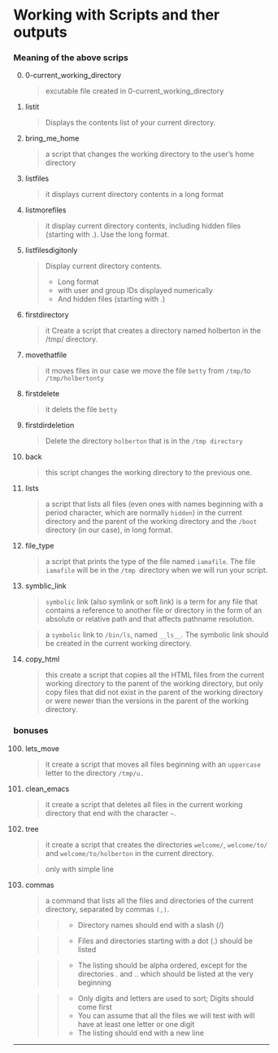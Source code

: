 # Working with Scripts and ther outputs
### Meaning of the above scrips


0. 0-current_working_directory 
   > excutable file created in 0-current_working_directory

1. listit 
   > Displays the contents list of your current directory.

2. bring_me_home  
   >  a script that changes the working directory to the user’s home directory
3. listfiles  
   > it displays current directory contents in a long format
4. listmorefiles
   > it display current directory contents, including hidden files (starting with .). Use the long format.
5. listfilesdigitonly
   > Display current directory contents.
   > * Long format
   > * with user and group IDs displayed numerically
   > * And hidden files (starting with .)
6. firstdirectory
   > it Create a script that creates a directory named holberton in the /tmp/ directory.
7. movethatfile
   > it moves files in our case we move the file `betty` from `/tmp/`to `/tmp/holbertonty`
8. firstdelete
   > it delets the file `betty`
9. firstdirdeletion
    > Delete the directory `holberton` that is in the `/tmp directory`
10. back
    >this script changes the working directory to the previous one.
11. lists
    > a script that lists all files (even ones with names beginning with a period character, which are normally `hidden`) in the current directory and the parent of the working directory and the `/boot` directory (in our case), in long format. 
12. file_type
    > a script that prints the type of the file named `iamafile`. The file `iamafile` will be in the `/tmp `directory when we will run your script.
13. symblic_link
    > `symbolic` link (also symlink or soft link) is a term for any file that contains a reference to another file or directory in the form of an absolute or relative path and that affects pathname resolution.

    > a `symbolic` link to `/bin/ls`, named `__ls__`. The symbolic link should be created in the current working directory.
14. copy_html
    > this create a script that copies all the HTML files from the current working directory to the parent of the working directory, but only copy files that did not exist in the parent of the working directory or were newer than the versions in the parent of the working directory.

### bonuses 

100. lets_move
     > it create a script that moves all files beginning with an `uppercase `letter to the directory `/tmp/u.` 
101. clean_emacs
     > it create a script that deletes all files in the current working directory that end with the character `~`.
102. tree
     > it create a script that creates the directories `welcome/`, `welcome/to/ `and `welcome/to/holberton` in the current directory. 
   
     > only with simple line
103. commas


     > a command that lists all the files and directories of the current directory, separated by commas `(,)`.

     >> *  Directory names should end with a slash (/)

     > >* Files and directories starting with a dot (.) should be listed

     > >* The listing should be alpha ordered, except for the directories . and .. which should be listed at the very beginning 

     > >*  Only digits and letters are used to sort; Digits should come first
     > >*  You can assume that all the files we will test with will have at least one letter or one digit
     > >*  The listing should end with a new line
   ****